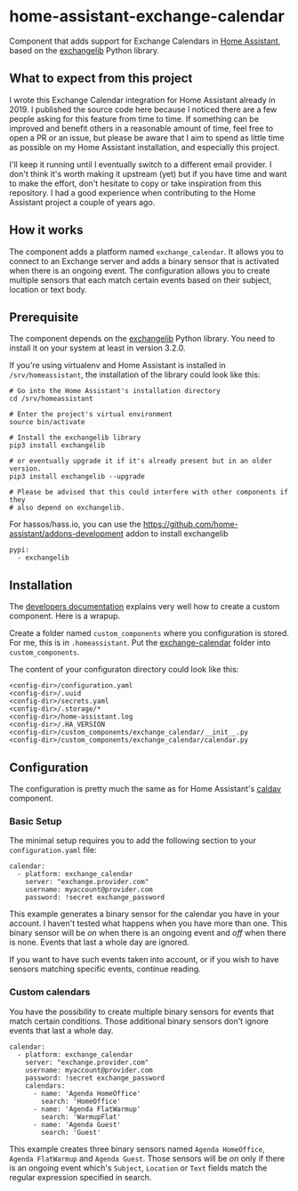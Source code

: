 # home-assistant-exchange-calendar

Component that adds support for Exchange Calendars in [Home Assistant], based
on the [exchangelib] Python library.

## What to expect from this project

I wrote this Exchange Calendar integration for Home Assistant already in 2019. I published the
source code here because I noticed there are a few people asking for this feature from time to
time. If something can be improved and benefit others in a reasonable amount of time, feel free to
open a PR or an issue, but please be aware that I aim to spend as little time as possible on my
Home Assistant installation, and especially this project.

I'll keep it running until I eventually switch to a different email provider. I don't think it's
worth making it upstream (yet) but if you have time and want to make the effort, don't hesitate to
copy or take inspiration from this repository. I had a good experience when contributing to the
Home Assistant project a couple of years ago.

## How it works

The component adds a platform named `exchange_calendar`. It allows you to connect to an Exchange
server and adds a binary sensor that is activated when there is an ongoing event. The configuration
allows you to create multiple sensors that each match certain events based on their subject,
location or text body.

## Prerequisite

The component depends on the [exchangelib] Python library. You need to install it on your system at
least in version 3.2.0.

If you're using virtualenv and Home Assistant is installed in `/srv/homeassistant`, the
installation of the library could look like this:

```
# Go into the Home Assistant's installation directory
cd /srv/homeassistant

# Enter the project's virtual environment
source bin/activate

# Install the exchangelib library
pip3 install exchangelib

# or eventually upgrade it if it's already present but in an older version.
pip3 install exchangelib --upgrade

# Please be advised that this could interfere with other components if they
# also depend on exchangelib.
```

For hassos/hass.io, you can use the https://github.com/home-assistant/addons-development addon to install exchangelib
```
pypi:
  - exchangelib
```

## Installation

The [developers documentation] explains very well how to create a custom component. Here is a
wrapup.

Create a folder named `custom_components` where you configuration is stored. For me, this is in
`.homeassistant`. Put the [exchange-calendar](./exchange-calendar) folder into `custom_components`.

The content of your configuraton directory could look like this:
```
<config-dir>/configuration.yaml
<config-dir>/.uuid
<config-dir>/secrets.yaml
<config-dir>/.storage/*
<config-dir>/home-assistant.log
<config-dir>/.HA_VERSION
<config-dir>/custom_components/exchange_calendar/__init__.py
<config-dir>/custom_components/exchange_calendar/calendar.py
```

## Configuration

The configuration is pretty much the same as for Home Assistant's [caldav] component.

### Basic Setup

The minimal setup requires you to add the following section to your
`configuration.yaml` file:
```
calendar:
  - platform: exchange_calendar
    server: "exchange.provider.com"
    username: myaccount@provider.com
    password: !secret exchange_password
```

This example generates a binary sensor for the calendar you have in your account. I haven't tested
what happens when you have more than one. This binary sensor will be *on* when there is an ongoing
event and *off* when there is none. Events that last a whole day are ignored. 

If you want to have such events taken into account, or if you wish to have sensors matching
specific events, continue reading.

### Custom calendars

You have the possibility to create multiple binary sensors for events that match certain
conditions. Those additional binary sensors don't ignore events that last a whole day.

```
calendar:
  - platform: exchange_calendar
    server: "exchange.provider.com"
    username: myaccount@provider.com
    password: !secret exchange_password
    calendars:
      - name: 'Agenda HomeOffice'
        search: 'HomeOffice'
      - name: 'Agenda FlatWarmup'
        search: 'WarmupFlat'
      - name: 'Agenda Guest'
        search: 'Guest'
```

This example creates three binary sensors named `Agenda HomeOffice`, `Agenda FlatWarmup` and
`Agenda Guest`. Those sensors will be *on* only if there is an ongoing event which's `Subject`,
`Location` or `Text` fields match the regular expression specified in search.

[caldav]: https://www.home-assistant.io/integrations/caldav/
[exchangelib]: https://pypi.org/project/exchangelib/
[Home Assistant]: https://www.home-assistant.io/
[virtualenv]: https://pypi.org/project/virtualenv/
[developers documentation]: https://developers.home-assistant.io/docs/creating_component_index/
